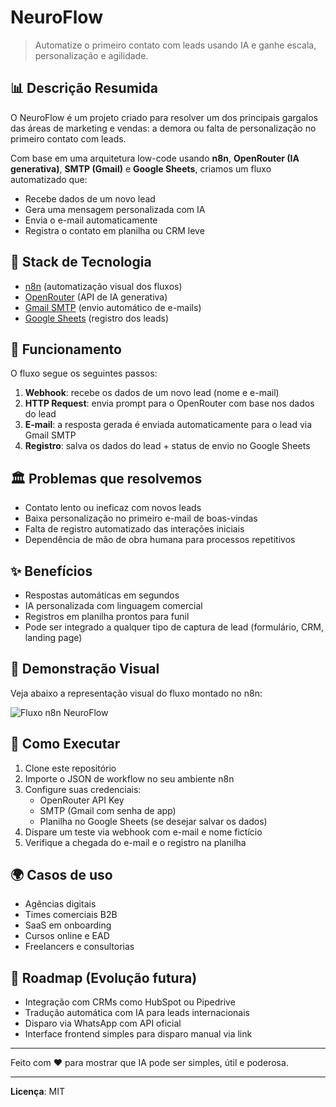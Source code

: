 # NeuroFlow

> Automatize o primeiro contato com leads usando IA e ganhe escala, personalização e agilidade.

## 📊 Descrição Resumida

O NeuroFlow é um projeto criado para resolver um dos principais gargalos das áreas de marketing e vendas: a demora ou falta de personalização no primeiro contato com leads. 

Com base em uma arquitetura low-code usando **n8n**, **OpenRouter (IA generativa)**, **SMTP (Gmail)** e **Google Sheets**, criamos um fluxo automatizado que:

- Recebe dados de um novo lead
- Gera uma mensagem personalizada com IA
- Envia o e-mail automaticamente
- Registra o contato em planilha ou CRM leve

## 💚 Stack de Tecnologia

- [n8n](https://n8n.io) (automatização visual dos fluxos)
- [OpenRouter](https://openrouter.ai) (API de IA generativa)
- [Gmail SMTP](https://gmail.com) (envio automático de e-mails)
- [Google Sheets](https://sheets.google.com) (registro dos leads)

## 🔧 Funcionamento

O fluxo segue os seguintes passos:

1. **Webhook**: recebe os dados de um novo lead (nome e e-mail)
2. **HTTP Request**: envia prompt para o OpenRouter com base nos dados do lead
3. **E-mail**: a resposta gerada é enviada automaticamente para o lead via Gmail SMTP
4. **Registro**: salva os dados do lead + status de envio no Google Sheets

## 🏛️ Problemas que resolvemos

- Contato lento ou ineficaz com novos leads
- Baixa personalização no primeiro e-mail de boas-vindas
- Falta de registro automatizado das interações iniciais
- Dependência de mão de obra humana para processos repetitivos

## ✨ Benefícios

- Respostas automáticas em segundos
- IA personalizada com linguagem comercial
- Registros em planilha prontos para funil
- Pode ser integrado a qualquer tipo de captura de lead (formulário, CRM, landing page)

## 🎨 Demonstração Visual

Veja abaixo a representação visual do fluxo montado no n8n:

![Fluxo n8n NeuroFlow](./fluxo-n8n.png)

## 📄 Como Executar

1. Clone este repositório
2. Importe o JSON de workflow no seu ambiente n8n
3. Configure suas credenciais:
   - OpenRouter API Key
   - SMTP (Gmail com senha de app)
   - Planilha no Google Sheets (se desejar salvar os dados)
4. Dispare um teste via webhook com e-mail e nome fictício
5. Verifique a chegada do e-mail e o registro na planilha

## 🌍 Casos de uso

- Agências digitais
- Times comerciais B2B
- SaaS em onboarding
- Cursos online e EAD
- Freelancers e consultorias

## 🚀 Roadmap (Evolução futura)

- Integração com CRMs como HubSpot ou Pipedrive
- Tradução automática com IA para leads internacionais
- Disparo via WhatsApp com API oficial
- Interface frontend simples para disparo manual via link

---

Feito com ❤️ para mostrar que IA pode ser simples, útil e poderosa.

---

**Licença**: MIT

